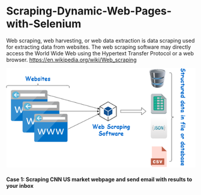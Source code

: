 # Scraping-Dynamic-Web-Pages-with-Selenium


Web scraping, web harvesting, or web data extraction is data scraping used for extracting data from websites. The web scraping software may directly access the World Wide Web using the Hypertext Transfer Protocol or a web browser. https://en.wikipedia.org/wiki/Web_scraping 


![image](images/web_scraping.png)




#### Case 1: Scraping CNN US market webpage and send email with results to your inbox
